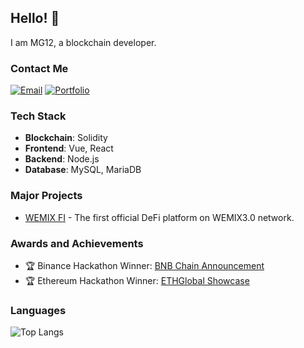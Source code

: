 ## Hello! 👋

I am MG12, a blockchain developer.

### Contact Me

[![Email](https://img.shields.io/badge/Email-D14836?style=flat&logo=gmail&logoColor=white)](mailto:volibear1001@gmail.com)
[![Portfolio](https://img.shields.io/badge/Portfolio-4285F4?style=flat&logo=google-chrome&logoColor=white)](<[your_portfolio_link](https://coconut-spring-d98.notion.site/MinGi-Kim-4e04272e735843e8ac8de989ff366d8f?pvs=4)>)

### Tech Stack

- **Blockchain**: Solidity
- **Frontend**: Vue, React
- **Backend**: Node.js
- **Database**: MySQL, MariaDB

### Major Projects

- [WEMIX FI](https://wemix.fi) - The first official DeFi platform on WEMIX3.0 network.

### Awards and Achievements

- 🏆 Binance Hackathon Winner: [BNB Chain Announcement](https://x.com/BNBCHAIN/status/1707014986260685035)
- 🏆 Ethereum Hackathon Winner: [ETHGlobal Showcase](https://ethglobal.com/showcase/l2vista-vwcqr)

### Languages

![Top Langs](https://github-readme-stats.vercel.app/api/top-langs/?username=solidity12&layout=compact)
